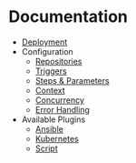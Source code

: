 # Documentation

* [Deployment](deployment.md)
* Configuration
  * [Repositories](configuration/repositories.md)
  * [Triggers](configuration/triggers.md)
  * [Steps & Parameters](configuration/steps-parameters.md)
  * [Context](configuration/context.md)
  * [Concurrency](configuration/concurrency.md)
  * [Error Handling](configuration/error-handling.md)
* Available Plugins
  * [Ansible](plugins/ansible.md)
  * [Kubernetes](plugins/kubernetes.md)
  * [Script](plugins/script.md)
